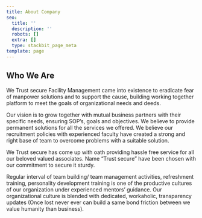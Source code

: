 ```yaml
---
title: About Company
seo:
  title: ''
  description: ''
  robots: []
  extra: []
  type: stackbit_page_meta
template: page
---
```

## Who We Are

We Trust secure Facility Management came into existence to eradicate fear of manpower solutions and to support the cause, building working together platform to meet the goals of organizational needs and deeds.

Our vision is to grow together with mutual business partners with their specific needs, ensuring SOP’s, goals and objectives. We believe to provide permanent solutions for all the services we offered. We believe our recruitment policies with experienced faculty have created a strong and right base of team to overcome problems with a suitable solution.

We Trust secure has come up with oath providing hassle free service for all our beloved valued associates. Name “Trust secure” have been chosen with our commitment to secure it sturdy.

Regular interval of team building/ team management activities, refreshment training, personality development training is one of the productive cultures of our organization under experienced mentors’ guidance.
Our organizational culture is blended with dedicated, workaholic, transparency updates (Once lost never ever can build a same bond friction between we value humanity than business).
